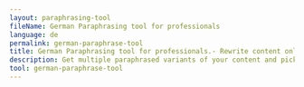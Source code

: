 ```yaml
---
layout: paraphrasing-tool
fileName: German Paraphrasing tool for professionals
language: de
permalink: german-paraphrase-tool
title: German Paraphrasing tool for professionals.- Rewrite content online for free.
description: Get multiple paraphrased variants of your content and pick the best variant for your use case. Only tool which provides this feature. Try it out now !
tool: german-paraphrase-tool
---
```


